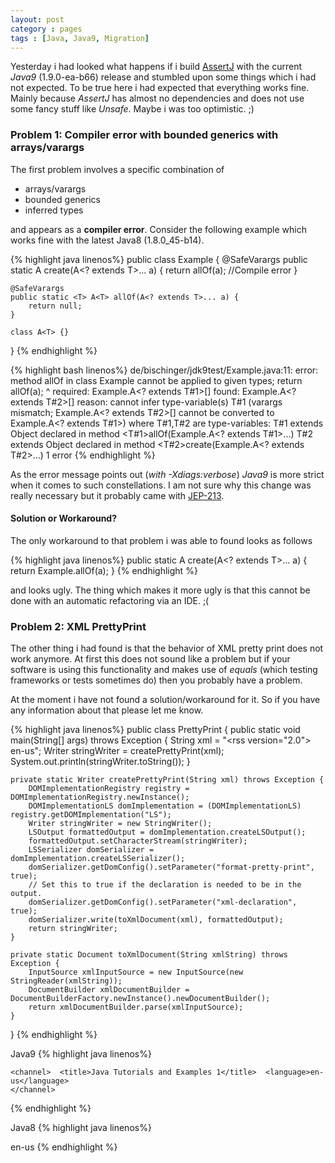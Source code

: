 ```yaml
---
layout: post
category : pages
tags : [Java, Java9, Migration]
---
```


Yesterday i had looked what happens if i build [AssertJ](http://www.assertj.org) with the current *Java9* (1.9.0-ea-b66) release
and stumbled upon some things which i had not expected. To be true here i had expected that everything works fine. Mainly because
*AssertJ* has almost no dependencies and does not use some fancy stuff like *Unsafe*. Maybe i was too optimistic. ;)
 
### Problem 1: Compiler error with bounded generics with arrays/varargs

The first problem involves a specific combination of 

  * arrays/varargs
  * bounded generics 
  * inferred types
  
and appears as a **compiler error**. Consider the following example which works fine with the latest Java8 (1.8.0_45-b14).

{% highlight java linenos%}
public class Example {
    @SafeVarargs
    public static <T> A<T> create(A<? extends T>... a) {
        return allOf(a);        //Compile error
    }

    @SafeVarargs
    public static <T> A<T> allOf(A<? extends T>... a) {
        return null;
    }

    class A<T> {}
}
{% endhighlight %}

{% highlight bash linenos%}
de/bischinger/jdk9test/Example.java:11: error: method allOf in class
 Example cannot be applied to given types;
        return allOf(a);
               ^
  required: Example.A<? extends T#1>[]
  found: Example.A<? extends T#2>[]
  reason: cannot infer type-variable(s) T#1
    (varargs mismatch; Example.A<? extends T#2>[] cannot be converted
     to Example.A<? extends T#1>)
  where T#1,T#2 are type-variables:
    T#1 extends Object declared in method <T#1>allOf(Example.A<? extends T#1>...)
    T#2 extends Object declared in method <T#2>create(Example.A<? extends T#2>...)
1 error
{% endhighlight %}

As the error message points out (*with -Xdiags:verbose*) *Java9* is more strict when it comes to such constellations. I am
not sure why this change was really necessary but it probably came with [JEP-213](http://openjdk.java.net/jeps/213).

#### Solution or Workaround?

The only workaround to that problem i was able to found looks as follows

{% highlight java linenos%}
    public static <T> A<T> create(A<? extends T>... a) {
            return Example.<T>allOf(a);
    }
{% endhighlight %}

and looks ugly. The thing which makes it more ugly is that this cannot be done with an automatic refactoring via an IDE. ;(

### Problem 2: XML PrettyPrint

The other thing i had found is that the behavior of XML pretty print does not work anymore. At first
this does not sound like a problem but if your software is using this functionality and makes use of *equals* (which testing frameworks or tests sometimes do)
then you probably have a problem.

At the moment i have not found a solution/workaround for it. So if you have any information about that please let me know.

{% highlight java linenos%}
public class PrettyPrint {
    public static void main(String[] args) throws Exception {
        String xml = "<rss version=\"2.0\"><channel>  <title>Java Tutorials and Examples 1</title>  <language>en-us</language></channel></rss>";
        Writer stringWriter = createPrettyPrint(xml);
        System.out.println(stringWriter.toString());
    }

    private static Writer createPrettyPrint(String xml) throws Exception {
        DOMImplementationRegistry registry = DOMImplementationRegistry.newInstance();
        DOMImplementationLS domImplementation = (DOMImplementationLS) registry.getDOMImplementation("LS");
        Writer stringWriter = new StringWriter();
        LSOutput formattedOutput = domImplementation.createLSOutput();
        formattedOutput.setCharacterStream(stringWriter);
        LSSerializer domSerializer = domImplementation.createLSSerializer();
        domSerializer.getDomConfig().setParameter("format-pretty-print", true);
        // Set this to true if the declaration is needed to be in the output.
        domSerializer.getDomConfig().setParameter("xml-declaration", true);
        domSerializer.write(toXmlDocument(xml), formattedOutput);
        return stringWriter;
    }

    private static Document toXmlDocument(String xmlString) throws Exception {
        InputSource xmlInputSource = new InputSource(new StringReader(xmlString));
        DocumentBuilder xmlDocumentBuilder = DocumentBuilderFactory.newInstance().newDocumentBuilder();
        return xmlDocumentBuilder.parse(xmlInputSource);
    }
}
{% endhighlight %}

Java9
{% highlight java linenos%}
<?xml version="1.0" encoding="UTF-8"?><rss version="2.0">
    <channel>  <title>Java Tutorials and Examples 1</title>  <language>en-us</language>
    </channel>
</rss>
{% endhighlight %}

Java8
{% highlight java linenos%}
<?xml version="1.0" encoding="UTF-8"?>
<rss version="2.0">
    <channel>
        <title>Java Tutorials and Examples 1</title>
        <language>en-us</language>
    </channel>
</rss>
{% endhighlight %}

